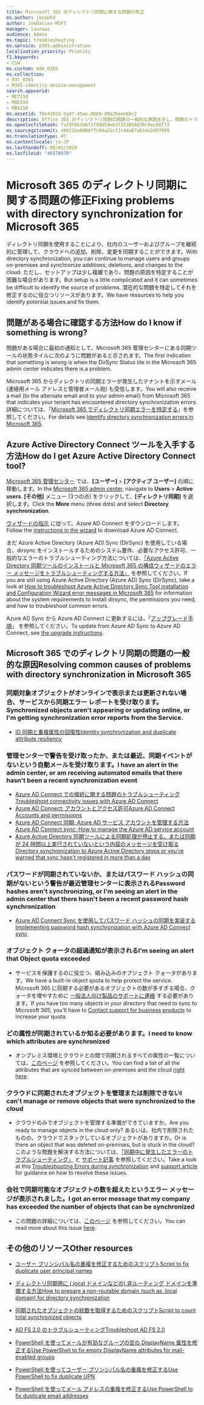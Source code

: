 ```yaml
---
title: Microsoft 365 のディレクトリ同期に関する問題の修正
ms.author: josephd
author: JoeDavies-MSFT
manager: laurawi
audience: Admin
ms.topic: troubleshooting
ms.service: o365-administration
localization_priority: Priority
f1.keywords:
- CSH
ms.custom: Adm_O365
ms.collection:
- Ent_O365
- M365-identity-device-management
search.appverid:
- MET150
- MOE150
- MBS150
ms.assetid: 79c43023-5a47-45ae-8068-d8a26eee6bc2
description: Office 365 のディレクトリ同期の問題の一般的な原因を示し、問題のトラブルシューティングと解決に役立ついくつかの方法を紹介します。
ms.openlocfilehash: faf0f061b8f2798054e63f3338b8076c0ec88f73
ms.sourcegitcommit: a9021ba0800ffc0da21cf2c4da67ab1da2d97099
ms.translationtype: HT
ms.contentlocale: ja-JP
ms.lasthandoff: 08/05/2020
ms.locfileid: "46570970"
---
```

# <a name="fixing-problems-with-directory-synchronization-for-microsoft-365"></a><span data-ttu-id="08f2a-103">Microsoft 365 のディレクトリ同期に関する問題の修正</span><span class="sxs-lookup"><span data-stu-id="08f2a-103">Fixing problems with directory synchronization for Microsoft 365</span></span>

<span data-ttu-id="08f2a-104">ディレクトリ同期を使用することにより、社内のユーザーおよびグループを継続的に管理して、クラウドへの追加、削除、変更を同期することができます。</span><span class="sxs-lookup"><span data-stu-id="08f2a-104">With directory synchronization, you can continue to manage users and groups on-premises and synchronize additions, deletions, and changes to the cloud.</span></span> <span data-ttu-id="08f2a-105">ただし、セットアップは少し複雑であり、問題の原因を特定することが困難な場合があります。</span><span class="sxs-lookup"><span data-stu-id="08f2a-105">But setup is a little complicated and it can sometimes be difficult to identify the source of problems.</span></span> <span data-ttu-id="08f2a-106">潜在的な問題を特定してそれを修正するのに役立つリソースがあります。</span><span class="sxs-lookup"><span data-stu-id="08f2a-106">We have resources to help you identify potential issues and fix them.</span></span>
  
## <a name="how-do-i-know-if-something-is-wrong"></a><span data-ttu-id="08f2a-107">問題がある場合に確認する方法</span><span class="sxs-lookup"><span data-stu-id="08f2a-107">How do I know if something is wrong?</span></span>

<span data-ttu-id="08f2a-108">問題がある場合に最初の通知として、Microsoft 365 管理センターにある同期ツールの状態タイルに次のように問題があると示されます。</span><span class="sxs-lookup"><span data-stu-id="08f2a-108">The first indication that something is wrong is when the DirSync Status tile in the Microsoft 365 admin center indicates there is a problem.</span></span>
  
<span data-ttu-id="08f2a-109">Microsoft 365 からディレクトリの同期エラーが発生したテナントを示すメール (連絡用メール アドレスと管理者メール宛) も受信します。</span><span class="sxs-lookup"><span data-stu-id="08f2a-109">You will also receive a mail (to the alternate email and to your admin email) from Microsoft 365 that indicates your tenant has encountered directory synchronization errors.</span></span> <span data-ttu-id="08f2a-110">詳細については、「[Microsoft 365 でディレクトリ同期エラーを特定する](identify-directory-synchronization-errors.md)」を参照してください。</span><span class="sxs-lookup"><span data-stu-id="08f2a-110">For details see [Identify directory synchronization errors in Microsoft 365](identify-directory-synchronization-errors.md).</span></span>
  
## <a name="how-do-i-get-azure-active-directory-connect-tool"></a><span data-ttu-id="08f2a-111">Azure Active Directory Connect ツールを入手する方法</span><span class="sxs-lookup"><span data-stu-id="08f2a-111">How do I get Azure Active Directory Connect tool?</span></span>

<span data-ttu-id="08f2a-112">[Microsoft 365 管理センター](https://admin.microsoft.com) では、**[ユーザー]** \> **[アクティブ ユーザー]** の順に移動します。</span><span class="sxs-lookup"><span data-stu-id="08f2a-112">In the [Microsoft 365 admin center](https://admin.microsoft.com), navigate to **Users** \> **Active users**.</span></span> <span data-ttu-id="08f2a-113">**[その他]** メニュー (3つの点) をクリックして、**[ディレクトリ同期]** を選択します。</span><span class="sxs-lookup"><span data-stu-id="08f2a-113">Click the **More** menu (three dots) and select **Directory synchronization**.</span></span> 
  
<span data-ttu-id="08f2a-114">[ウィザードの指示](set-up-directory-synchronization.md) に従って、Azure AD Connect をダウンロードします。</span><span class="sxs-lookup"><span data-stu-id="08f2a-114">Follow the [instructions in the wizard](set-up-directory-synchronization.md) to download Azure AD Connect.</span></span> 
  
<span data-ttu-id="08f2a-115">まだ Azure Active Directory (Azure AD) Sync (DirSync) を使用している場合、dirsync をインストールするためのシステム要件、必要なアクセス許可、一般的なエラーのトラブルシューティング方法については、[「Azure Active Directory 同期ツールのインストールと Microsoft 365 の構成ウィザードのエラー メッセージをトラブルシューティングする方法」](https://go.microsoft.com/fwlink/p/?LinkId=396717) を参照してください。</span><span class="sxs-lookup"><span data-stu-id="08f2a-115">If you are still using Azure Active Directory (Azure AD) Sync (DirSync), take a look at [How to troubleshoot Azure Active Directory Sync Tool installation and Configuration Wizard error messages in Microsoft 365](https://go.microsoft.com/fwlink/p/?LinkId=396717) for information about the system requirements to install dirsync, the permissions you need, and how to troubleshoot common errors.</span></span> 
  
<span data-ttu-id="08f2a-116">Azure AD Sync から Azure AD Connect に更新するには、「[アップグレード手順](https://go.microsoft.com/fwlink/p/?LinkId=733240)」 を参照してください。</span><span class="sxs-lookup"><span data-stu-id="08f2a-116">To update from Azure AD Sync to Azure AD Connect, see [the upgrade instructions](https://go.microsoft.com/fwlink/p/?LinkId=733240).</span></span>
  
## <a name="resolving-common-causes-of-problems-with-directory-synchronization-in-microsoft-365"></a><span data-ttu-id="08f2a-117">Microsoft 365 でのディレクトリ同期の問題の一般的な原因</span><span class="sxs-lookup"><span data-stu-id="08f2a-117">Resolving common causes of problems with directory synchronization in Microsoft 365</span></span>

### <a name="synchronized-objects-arent-appearing-or-updating-online-or-im-getting-synchronization-error-reports-from-the-service"></a><span data-ttu-id="08f2a-118">同期対象オブジェクトがオンラインで表示または更新されない場合、サービスから同期エラー レポートを受け取ります。</span><span class="sxs-lookup"><span data-stu-id="08f2a-118">Synchronized objects aren't appearing or updating online, or I'm getting synchronization error reports from the Service.</span></span>

- [<span data-ttu-id="08f2a-119">ID 同期と重複属性の回復性</span><span class="sxs-lookup"><span data-stu-id="08f2a-119">Identity synchronization and duplicate attribute resiliency</span></span>](https://docs.microsoft.com/azure/active-directory/hybrid/how-to-connect-syncservice-duplicate-attribute-resiliency)

### <a name="i-have-an-alert-in-the-admin-center-or-am-receiving-automated-emails-that-there-hasnt-been-a-recent-synchronization-event"></a><span data-ttu-id="08f2a-120">管理センターで警告を受け取ったか、または最近、同期イベントがないという自動メールを受け取ります。</span><span class="sxs-lookup"><span data-stu-id="08f2a-120">I have an alert in the admin center, or am receiving automated emails that there hasn't been a recent synchronization event</span></span>
- [<span data-ttu-id="08f2a-121">Azure AD Connect での接続に関する問題のトラブルシューティング</span><span class="sxs-lookup"><span data-stu-id="08f2a-121">Troubleshoot connectivity issues with Azure AD Connect</span></span>](https://docs.microsoft.com/azure/active-directory/hybrid/tshoot-connect-connectivity)
- [<span data-ttu-id="08f2a-122">Azure AD Connect: アカウントとアクセス許可</span><span class="sxs-lookup"><span data-stu-id="08f2a-122">Azure AD Connect Accounts and permissions</span></span>](https://go.microsoft.com/fwlink/p/?LinkId=820598)
- [<span data-ttu-id="08f2a-123">Azure AD Connect 同期: Azure AD サービス アカウントを管理する方法</span><span class="sxs-lookup"><span data-stu-id="08f2a-123">Azure AD Connect sync: How to manage the Azure AD service account</span></span>](https://docs.microsoft.com/azure/active-directory/hybrid/how-to-connect-azureadaccount)
- [<span data-ttu-id="08f2a-124">Azure Active Directory 同期ツールによる同期処理が停止する、または同期が 24 時間以上実行されていないという内容のメッセージを受け取る</span><span class="sxs-lookup"><span data-stu-id="08f2a-124">Directory synchronization to Azure Active Directory stops or you're warned that sync hasn't registered in more than a day</span></span>](https://support.microsoft.com/help/2882421/directory-synchronization-to-azure-active-directory-stops-or-you-re-warned-that-sync-hasn-t-registered-in-more-than-a-day)

### <a name="password-hashes-arent-synchronizing-or-im-seeing-an-alert-in-the-admin-center-that-there-hasnt-been-a-recent-password-hash-synchronization"></a><span data-ttu-id="08f2a-125">パスワードが同期されていないか、またはパスワード ハッシュの同期がないという警告が最近管理センターに表示される</span><span class="sxs-lookup"><span data-stu-id="08f2a-125">Password hashes aren't synchronizing, or I'm seeing an alert in the admin center that there hasn't been a recent password hash synchronization</span></span>
- [<span data-ttu-id="08f2a-126">Azure AD Connect Sync を使用してパスワード ハッシュの同期を実装する</span><span class="sxs-lookup"><span data-stu-id="08f2a-126">Implementing password hash synchronization with Azure AD Connect sync</span></span>](https://docs.microsoft.com/azure/active-directory/hybrid/how-to-connect-password-hash-synchronization)

### <a name="im-seeing-an-alert-that-object-quota-exceeded"></a><span data-ttu-id="08f2a-127">オブジェクト クォータの超過通知が表示される</span><span class="sxs-lookup"><span data-stu-id="08f2a-127">I'm seeing an alert that Object quota exceeded</span></span>
- <span data-ttu-id="08f2a-128">サービスを保護するのに役立つ、組み込みのオブジェクト クォータがあります。</span><span class="sxs-lookup"><span data-stu-id="08f2a-128">We have a built-in object quota to help protect the service.</span></span> <span data-ttu-id="08f2a-129">Microsoft 365 に同期する必要があるオブジェクトの数が多すぎる場合、クォータを増やすために [一般法人向け製品のサポートに連絡](https://support.office.com/article/32a17ca7-6fa0-4870-8a8d-e25ba4ccfd4b) する必要があります。</span><span class="sxs-lookup"><span data-stu-id="08f2a-129">If you have too many objects in your directory that need to sync to Microsoft 365, you'll have to [Contact support for business products](https://support.office.com/article/32a17ca7-6fa0-4870-8a8d-e25ba4ccfd4b) to increase your quota.</span></span>

### <a name="i-need-to-know-which-attributes-are-synchronized"></a><span data-ttu-id="08f2a-130">どの属性が同期されているか知る必要があります。</span><span class="sxs-lookup"><span data-stu-id="08f2a-130">I need to know which attributes are synchronized</span></span>
- <span data-ttu-id="08f2a-131">オンプレミス環境とクラウドとの間で同期されるすべての属性の一覧については、[このページ](https://go.microsoft.com/fwlink/p/?LinkId=396719) を参照してください。</span><span class="sxs-lookup"><span data-stu-id="08f2a-131">You can find a list of all the attributes that are synced between on-premises and the cloud [right here](https://go.microsoft.com/fwlink/p/?LinkId=396719).</span></span>

### <a name="i-cant-manage-or-remove-objects-that-were-synchronized-to-the-cloud"></a><span data-ttu-id="08f2a-132">クラウドに同期されたオブジェクトを管理または削除できない</span><span class="sxs-lookup"><span data-stu-id="08f2a-132">I can't manage or remove objects that were synchronized to the cloud</span></span>
- <span data-ttu-id="08f2a-133">クラウドのみでオブジェクトを管理する準備ができていますか。</span><span class="sxs-lookup"><span data-stu-id="08f2a-133">Are you ready to manage objects in the cloud only?</span></span> <span data-ttu-id="08f2a-134">あるいは、社内で削除されたものの、クラウドでスタックしているオブジェクトがありますか。</span><span class="sxs-lookup"><span data-stu-id="08f2a-134">Or is there an object that was deleted on-premises, but is stuck in the cloud?</span></span> <span data-ttu-id="08f2a-135">このような問題を解決する方法については、[「同期中に発生したエラーのトラブルシューティング」](https://go.microsoft.com/fwlink/p/?linkid=842044) と [サポート記事](https://go.microsoft.com/fwlink/p/?LinkId=396720) を参照してください。</span><span class="sxs-lookup"><span data-stu-id="08f2a-135">Take a look at this [Troubleshooting Errors during synchronization](https://go.microsoft.com/fwlink/p/?linkid=842044) and [support article](https://go.microsoft.com/fwlink/p/?LinkId=396720) for guidance on how to resolve these issues.</span></span>

### <a name="i-got-an-error-message-that-my-company-has-exceeded-the-number-of-objects-that-can-be-synchronized"></a><span data-ttu-id="08f2a-136">会社で同期可能なオブジェクトの数を超えたというエラー メッセージが表示されました。</span><span class="sxs-lookup"><span data-stu-id="08f2a-136">I got an error message that my company has exceeded the number of objects that can be synchronized</span></span>
- <span data-ttu-id="08f2a-137">この問題の詳細については、[このページ](https://go.microsoft.com/fwlink/p/?LinkId=396721) を参照してください。</span><span class="sxs-lookup"><span data-stu-id="08f2a-137">You can read more about this issue [here](https://go.microsoft.com/fwlink/p/?LinkId=396721).</span></span>
   
## <a name="other-resources"></a><span data-ttu-id="08f2a-138">その他のリソース</span><span class="sxs-lookup"><span data-stu-id="08f2a-138">Other resources</span></span>

- [<span data-ttu-id="08f2a-139">ユーザー プリンシパル名の重複を修正するためのスクリプト</span><span class="sxs-lookup"><span data-stu-id="08f2a-139">Script to fix duplicate user principal names</span></span>](https://go.microsoft.com/fwlink/p/?LinkId=396725)
    
- [<span data-ttu-id="08f2a-140">ディレクトリ同期用に (.local ドメインなどの) 非ルーティング ドメインを準備する方法</span><span class="sxs-lookup"><span data-stu-id="08f2a-140">How to prepare a non-routable domain (such as .local domain) for directory synchronization</span></span>](prepare-a-non-routable-domain-for-directory-synchronization.md)
    
- [<span data-ttu-id="08f2a-141">同期されたオブジェクトの総数を取得するためのスクリプト</span><span class="sxs-lookup"><span data-stu-id="08f2a-141">Script to count total synchronized objects</span></span>](https://go.microsoft.com/fwlink/p/?LinkId=396726)
    
- [<span data-ttu-id="08f2a-142">AD FS 2.0 のトラブルシューティング</span><span class="sxs-lookup"><span data-stu-id="08f2a-142">Troubleshoot AD FS 2.0</span></span>](https://go.microsoft.com/fwlink/p/?LinkId=396727)
    
- [<span data-ttu-id="08f2a-143">PowerShell を使ってメールが有効なグループの空の DisplayName 属性を修正する</span><span class="sxs-lookup"><span data-stu-id="08f2a-143">Use PowerShell to fix empty DisplayName attributes for mail-enabled groups</span></span>](https://go.microsoft.com/fwlink/p/?LinkId=396728)
    
- [<span data-ttu-id="08f2a-144">PowerShell を使ってユーザー プリンシパル名の重複を修正する</span><span class="sxs-lookup"><span data-stu-id="08f2a-144">Use PowerShell to fix duplicate UPN</span></span>](https://go.microsoft.com/fwlink/p/?LinkId=396730)
    
- [<span data-ttu-id="08f2a-145">PowerShell を使ってメール アドレスの重複を修正する</span><span class="sxs-lookup"><span data-stu-id="08f2a-145">Use PowerShell to fix duplicate email addresses</span></span>](https://go.microsoft.com/fwlink/p/?LinkId=396731)
    

